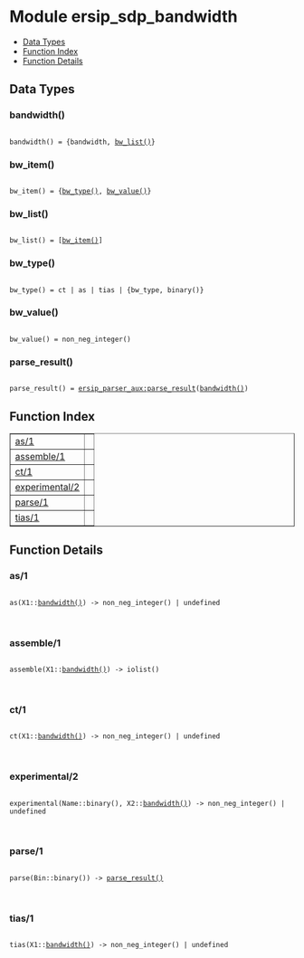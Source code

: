 

# Module ersip_sdp_bandwidth #
* [Data Types](#types)
* [Function Index](#index)
* [Function Details](#functions)

<a name="types"></a>

## Data Types ##




### <a name="type-bandwidth">bandwidth()</a> ###


<pre><code>
bandwidth() = {bandwidth, <a href="#type-bw_list">bw_list()</a>}
</code></pre>




### <a name="type-bw_item">bw_item()</a> ###


<pre><code>
bw_item() = {<a href="#type-bw_type">bw_type()</a>, <a href="#type-bw_value">bw_value()</a>}
</code></pre>




### <a name="type-bw_list">bw_list()</a> ###


<pre><code>
bw_list() = [<a href="#type-bw_item">bw_item()</a>]
</code></pre>




### <a name="type-bw_type">bw_type()</a> ###


<pre><code>
bw_type() = ct | as | tias | {bw_type, binary()}
</code></pre>




### <a name="type-bw_value">bw_value()</a> ###


<pre><code>
bw_value() = non_neg_integer()
</code></pre>




### <a name="type-parse_result">parse_result()</a> ###


<pre><code>
parse_result() = <a href="ersip_parser_aux.md#type-parse_result">ersip_parser_aux:parse_result</a>(<a href="#type-bandwidth">bandwidth()</a>)
</code></pre>

<a name="index"></a>

## Function Index ##


<table width="100%" border="1" cellspacing="0" cellpadding="2" summary="function index"><tr><td valign="top"><a href="#as-1">as/1</a></td><td></td></tr><tr><td valign="top"><a href="#assemble-1">assemble/1</a></td><td></td></tr><tr><td valign="top"><a href="#ct-1">ct/1</a></td><td></td></tr><tr><td valign="top"><a href="#experimental-2">experimental/2</a></td><td></td></tr><tr><td valign="top"><a href="#parse-1">parse/1</a></td><td></td></tr><tr><td valign="top"><a href="#tias-1">tias/1</a></td><td></td></tr></table>


<a name="functions"></a>

## Function Details ##

<a name="as-1"></a>

### as/1 ###

<pre><code>
as(X1::<a href="#type-bandwidth">bandwidth()</a>) -&gt; non_neg_integer() | undefined
</code></pre>
<br />

<a name="assemble-1"></a>

### assemble/1 ###

<pre><code>
assemble(X1::<a href="#type-bandwidth">bandwidth()</a>) -&gt; iolist()
</code></pre>
<br />

<a name="ct-1"></a>

### ct/1 ###

<pre><code>
ct(X1::<a href="#type-bandwidth">bandwidth()</a>) -&gt; non_neg_integer() | undefined
</code></pre>
<br />

<a name="experimental-2"></a>

### experimental/2 ###

<pre><code>
experimental(Name::binary(), X2::<a href="#type-bandwidth">bandwidth()</a>) -&gt; non_neg_integer() | undefined
</code></pre>
<br />

<a name="parse-1"></a>

### parse/1 ###

<pre><code>
parse(Bin::binary()) -&gt; <a href="#type-parse_result">parse_result()</a>
</code></pre>
<br />

<a name="tias-1"></a>

### tias/1 ###

<pre><code>
tias(X1::<a href="#type-bandwidth">bandwidth()</a>) -&gt; non_neg_integer() | undefined
</code></pre>
<br />

